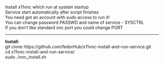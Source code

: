 Install x11vnc which run at system startup</br>
Service start automatically after script finishes</br>
You need got an account with sudo access to run it!</br>
You can change password PASSWD and name of service - SYSCTRL</br>
If you don't like standard vnc port you could change PORT</br>
<hr>
<b>Install: </b></br>
git clone https://github.com/fedorHub/x11vnc-install-and-run-service.git </br>
cd x11vnc-install-and-run-service/ </br>
sudo ./vnc_install.sh </br>
